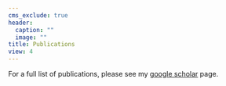 ```yaml
---
cms_exclude: true
header:
  caption: ""
  image: ""
title: Publications
view: 4
---
```


For a full list of publications, please see my [google scholar](https://scholar.google.com/citations?user=RdBhVaoAAAAJ&hl=en) page.

